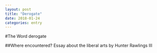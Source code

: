 ```yaml
---
layout: post
title: "Derogate"
date: 2018-01-24
categories: entry
---
```

#The Word
derogate

##Where encountered?
Essay about the liberal arts by Hunter Rawlings III

